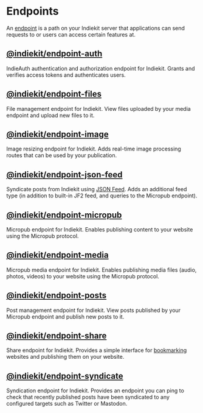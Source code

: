 # Endpoints

An [endpoint](../concepts#endpoint) is a path on your Indiekit server that applications can send requests to or users can access certain features at.

## [@indiekit/endpoint-auth](https://npmjs.org/package/@indiekit/endpoint-auth)

<Badge type="info" text="Built-in" /> <Badge type="tip" text="Offical" />

IndieAuth authentication and authorization endpoint for Indiekit. Grants and verifies access tokens and authenticates users.

## [@indiekit/endpoint-files](https://npmjs.org/package/@indiekit/endpoint-files)

<Badge type="info" text="Built-in" /> <Badge type="tip" text="Offical" />

File management endpoint for Indiekit. View files uploaded by your media endpoint and upload new files to it.

## [@indiekit/endpoint-image](https://npmjs.org/package/@indiekit/endpoint-image)

<Badge type="info" text="Built-in" /> <Badge type="tip" text="Offical" />

Image resizing endpoint for Indiekit. Adds real-time image processing routes that can be used by your publication.

## [@indiekit/endpoint-json-feed](https://npmjs.org/package/@indiekit/endpoint-json-feed)

<Badge type="tip" text="Offical" />

Syndicate posts from Indiekit using [JSON Feed](https://www.jsonfeed.org/). Adds an additional feed type (in addition to built-in JF2 feed, and queries to the Micropub endpoint).

## [@indiekit/endpoint-micropub](https://npmjs.org/package/@indiekit/endpoint-micropub)

<Badge type="info" text="Built-in" /> <Badge type="tip" text="Offical" />

Micropub endpoint for Indiekit. Enables publishing content to your website using the Micropub protocol.

## [@indiekit/endpoint-media](https://npmjs.org/package/@indiekit/endpoint-media)

<Badge type="info" text="Built-in" /> <Badge type="tip" text="Offical" />

Micropub media endpoint for Indiekit. Enables publishing media files (audio, photos, videos) to your website using the Micropub protocol.

## [@indiekit/endpoint-posts](https://npmjs.org/package/@indiekit/endpoint-posts)

<Badge type="info" text="Built-in" /> <Badge type="tip" text="Offical" />

Post management endpoint for Indiekit. View posts published by your Micropub endpoint and publish new posts to it.

## [@indiekit/endpoint-share](https://npmjs.org/package/@indiekit/endpoint-share)

<Badge type="info" text="Built-in" /> <Badge type="tip" text="Offical" />

Share endpoint for Indiekit. Provides a simple interface for [bookmarking](https://indieweb.org/bookmark) websites and publishing them on your website.

## [@indiekit/endpoint-syndicate](https://npmjs.org/package/@indiekit/endpoint-syndicate)

<Badge type="info" text="Built-in" /> <Badge type="tip" text="Offical" />

Syndication endpoint for Indiekit. Provides an endpoint you can ping to check that recently published posts have been syndicated to any configured targets such as Twitter or Mastodon.
